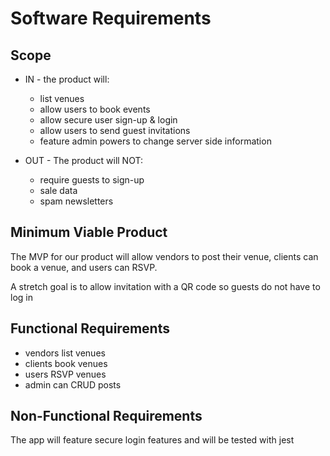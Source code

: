 # Software Requirements

## Scope

* IN - the product will:
  * list venues
  * allow users to book events
  * allow secure user sign-up & login
  * allow users to send guest invitations
  * feature admin powers to change server side information

* OUT - The product will NOT:
  * require guests to sign-up
  * sale data
  * spam newsletters
  
## Minimum Viable Product

The MVP for our product will allow vendors to post their venue, clients can book a venue, and users can RSVP.

A stretch goal is to allow invitation with a QR code so guests do not have to log in

## Functional Requirements

* vendors list venues
* clients book venues
* users RSVP venues
* admin can CRUD posts

## Non-Functional Requirements

The app will feature secure login features and will be tested with jest
